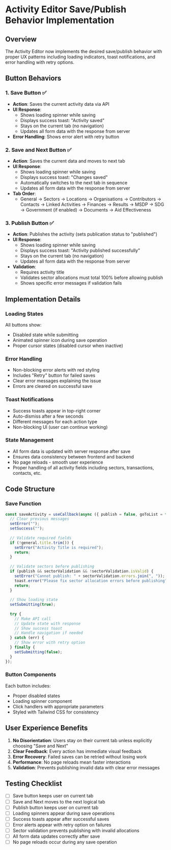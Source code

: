 # Activity Editor Save/Publish Behavior Implementation

## Overview
The Activity Editor now implements the desired save/publish behavior with proper UX patterns including loading indicators, toast notifications, and error handling with retry options.

## Button Behaviors

### 1. Save Button ✅
- **Action**: Saves the current activity data via API
- **UI Response**: 
  - Shows loading spinner while saving
  - Displays success toast: "Activity saved"
  - Stays on the current tab (no navigation)
  - Updates all form data with the response from server
- **Error Handling**: Shows error alert with retry button

### 2. Save and Next Button ✅
- **Action**: Saves the current data and moves to next tab
- **UI Response**:
  - Shows loading spinner while saving
  - Displays success toast: "Changes saved"
  - Automatically switches to the next tab in sequence
  - Updates all form data with the response from server
- **Tab Order**: 
  - General → Sectors → Locations → Organisations → Contributors → Contacts → Linked Activities → Finances → Results → MSDP → SDG → Government (if enabled) → Documents → Aid Effectiveness

### 3. Publish Button ✅
- **Action**: Publishes the activity (sets publication status to "published")
- **UI Response**:
  - Shows loading spinner while saving
  - Displays success toast: "Activity published successfully"
  - Stays on the current tab (no navigation)
  - Updates all form data with the response from server
- **Validation**: 
  - Requires activity title
  - Validates sector allocations must total 100% before allowing publish
  - Shows specific error messages if validation fails

## Implementation Details

### Loading States
All buttons show:
- Disabled state while submitting
- Animated spinner icon during save operation
- Proper cursor states (disabled cursor when inactive)

### Error Handling
- Non-blocking error alerts with red styling
- Includes "Retry" button for failed saves
- Clear error messages explaining the issue
- Errors are cleared on successful save

### Toast Notifications
- Success toasts appear in top-right corner
- Auto-dismiss after a few seconds
- Different messages for each action type
- Non-blocking UI (user can continue working)

### State Management
- All form data is updated with server response after save
- Ensures data consistency between frontend and backend
- No page reloads - smooth user experience
- Proper handling of all activity fields including sectors, transactions, contacts, etc.

## Code Structure

### Save Function
```typescript
const saveActivity = useCallback(async ({ publish = false, goToList = false, goToNext = false }) => {
  // Clear previous messages
  setError("");
  setSuccess("");
  
  // Validate required fields
  if (!general.title.trim()) {
    setError("Activity Title is required");
    return;
  }
  
  // Validate sectors before publishing
  if (publish && sectorValidation && !sectorValidation.isValid) {
    setError("Cannot publish: " + sectorValidation.errors.join(", "));
    toast.error("Please fix sector allocation errors before publishing");
    return;
  }
  
  // Show loading state
  setSubmitting(true);
  
  try {
    // Make API call
    // Update state with response
    // Show success toast
    // Handle navigation if needed
  } catch (err) {
    // Show error with retry option
  } finally {
    setSubmitting(false);
  }
});
```

### Button Components
Each button includes:
- Proper disabled states
- Loading spinner component
- Click handlers with appropriate parameters
- Styled with Tailwind CSS for consistency

## User Experience Benefits

1. **No Disorientation**: Users stay on their current tab unless explicitly choosing "Save and Next"
2. **Clear Feedback**: Every action has immediate visual feedback
3. **Error Recovery**: Failed saves can be retried without losing work
4. **Performance**: No page reloads mean faster interactions
5. **Validation**: Prevents publishing invalid data with clear error messages

## Testing Checklist

- [ ] Save button keeps user on current tab
- [ ] Save and Next moves to the next logical tab
- [ ] Publish button keeps user on current tab
- [ ] Loading spinners appear during save operations
- [ ] Success toasts appear after successful saves
- [ ] Error alerts appear with retry option on failures
- [ ] Sector validation prevents publishing with invalid allocations
- [ ] All form data updates correctly after save
- [ ] No page reloads occur during any save operation 